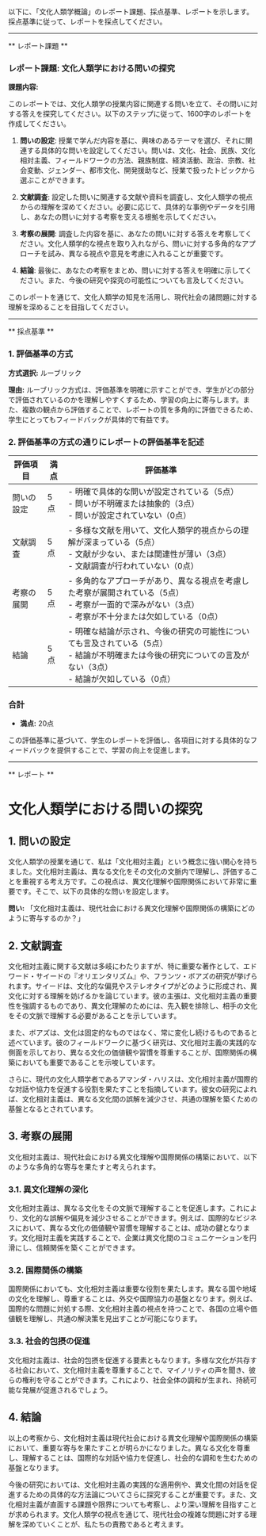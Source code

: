 以下に、「文化人類学概論」のレポート課題、採点基準、レポートを示します。採点基準に従って、レポートを採点してください。

---------------------------------------
** レポート課題 **

### レポート課題: 文化人類学における問いの探究

**課題内容:**

このレポートでは、文化人類学の授業内容に関連する問いを立て、その問いに対する答えを探究してください。以下のステップに従って、1600字のレポートを作成してください。

1. **問いの設定**: 授業で学んだ内容を基に、興味のあるテーマを選び、それに関連する具体的な問いを設定してください。問いは、文化、社会、民族、文化相対主義、フィールドワークの方法、親族制度、経済活動、政治、宗教、社会変動、ジェンダー、都市文化、開発援助など、授業で扱ったトピックから選ぶことができます。

2. **文献調査**: 設定した問いに関連する文献や資料を調査し、文化人類学の視点からの理解を深めてください。必要に応じて、具体的な事例やデータを引用し、あなたの問いに対する考察を支える根拠を示してください。

3. **考察の展開**: 調査した内容を基に、あなたの問いに対する答えを考察してください。文化人類学的な視点を取り入れながら、問いに対する多角的なアプローチを試み、異なる視点や意見を考慮に入れることが重要です。

4. **結論**: 最後に、あなたの考察をまとめ、問いに対する答えを明確に示してください。また、今後の研究や探究の可能性についても言及してください。

このレポートを通じて、文化人類学の知見を活用し、現代社会の諸問題に対する理解を深めることを目指してください。

---------------------------------------
** 採点基準 **

### 1. 評価基準の方式
**方式選択:** ルーブリック

**理由:** ルーブリック方式は、評価基準を明確に示すことができ、学生がどの部分で評価されているのかを理解しやすくするため、学習の向上に寄与します。また、複数の観点から評価することで、レポートの質を多角的に評価できるため、学生にとってもフィードバックが具体的で有益です。

### 2. 評価基準の方式の通りにレポートの評価基準を記述

| 評価項目               | 満点 | 評価基準                                                                                     |
|------------------------|------|----------------------------------------------------------------------------------------------|
| 問いの設定             | 5点  | - 明確で具体的な問いが設定されている（5点）<br>- 問いが不明確または抽象的（3点）<br>- 問いが設定されていない（0点） |
| 文献調査               | 5点  | - 多様な文献を用いて、文化人類学的視点からの理解が深まっている（5点）<br>- 文献が少ない、または関連性が薄い（3点）<br>- 文献調査が行われていない（0点） |
| 考察の展開             | 5点  | - 多角的なアプローチがあり、異なる視点を考慮した考察が展開されている（5点）<br>- 考察が一面的で深みがない（3点）<br>- 考察が不十分または欠如している（0点） |
| 結論                   | 5点  | - 明確な結論が示され、今後の研究の可能性についても言及されている（5点）<br>- 結論が不明確または今後の研究についての言及がない（3点）<br>- 結論が欠如している（0点） |

### 合計
- **満点:** 20点

この評価基準に基づいて、学生のレポートを評価し、各項目に対する具体的なフィードバックを提供することで、学習の向上を促進します。

---------------------------------------
** レポート **
# 文化人類学における問いの探究

## 1. 問いの設定

文化人類学の授業を通じて、私は「文化相対主義」という概念に強い関心を持ちました。文化相対主義は、異なる文化をその文化の文脈内で理解し、評価することを重視する考え方です。この視点は、異文化理解や国際関係において非常に重要です。そこで、以下の具体的な問いを設定します。

**問い:** 「文化相対主義は、現代社会における異文化理解や国際関係の構築にどのように寄与するのか？」

## 2. 文献調査

文化相対主義に関する文献は多岐にわたりますが、特に重要な著作として、エドワード・サイードの『オリエンタリズム』や、フランツ・ボアズの研究が挙げられます。サイードは、文化的な偏見やステレオタイプがどのように形成され、異文化に対する理解を妨げるかを論じています。彼の主張は、文化相対主義の重要性を強調するものであり、異文化理解のためには、先入観を排除し、相手の文化をその文脈で理解する必要があることを示しています。

また、ボアズは、文化は固定的なものではなく、常に変化し続けるものであると述べています。彼のフィールドワークに基づく研究は、文化相対主義の実践的な側面を示しており、異なる文化の価値観や習慣を尊重することが、国際関係の構築においても重要であることを示唆しています。

さらに、現代の文化人類学者であるアマンダ・ハリスは、文化相対主義が国際的な対話や協力を促進する役割を果たすことを指摘しています。彼女の研究によれば、文化相対主義は、異なる文化間の誤解を減少させ、共通の理解を築くための基盤となるとされています。

## 3. 考察の展開

文化相対主義は、現代社会における異文化理解や国際関係の構築において、以下のような多角的な寄与を果たすと考えられます。

### 3.1. 異文化理解の深化

文化相対主義は、異なる文化をその文脈で理解することを促進します。これにより、文化的な誤解や偏見を減少させることができます。例えば、国際的なビジネスにおいて、異なる文化の価値観や習慣を理解することは、成功の鍵となります。文化相対主義を実践することで、企業は異文化間のコミュニケーションを円滑にし、信頼関係を築くことができます。

### 3.2. 国際関係の構築

国際関係においても、文化相対主義は重要な役割を果たします。異なる国や地域の文化を理解し、尊重することは、外交や国際協力の基盤となります。例えば、国際的な問題に対処する際、文化相対主義の視点を持つことで、各国の立場や価値観を理解し、共通の解決策を見出すことが可能になります。

### 3.3. 社会的包摂の促進

文化相対主義は、社会的包摂を促進する要素ともなります。多様な文化が共存する社会において、文化相対主義を尊重することで、マイノリティの声を聞き、彼らの権利を守ることができます。これにより、社会全体の調和が生まれ、持続可能な発展が促進されるでしょう。

## 4. 結論

以上の考察から、文化相対主義は現代社会における異文化理解や国際関係の構築において、重要な寄与を果たすことが明らかになりました。異なる文化を尊重し、理解することは、国際的な対話や協力を促進し、社会的な調和を生むための基盤となります。

今後の研究においては、文化相対主義の実践的な適用例や、異文化間の対話を促進するための具体的な方法論についてさらに探究することが重要です。また、文化相対主義が直面する課題や限界についても考察し、より深い理解を目指すことが求められます。文化人類学の視点を通じて、現代社会の複雑な問題に対する理解を深めていくことが、私たちの責務であると考えます。

